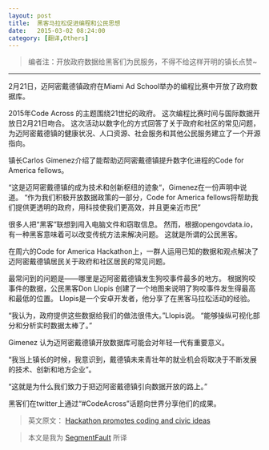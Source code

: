 ```yaml
---
layout: post
title:  黑客马拉松促进编程和公民思想
date:   2015-03-02 08:24:00
category: [翻译,Others]
---
```


<!-- ![clipboard.png](http://segmentfault.com/img/bVkXmB) -->

> 编者注：开放政府数据给黑客们为民服务，不得不给这样开明的镇长点赞~

---

2月21日，迈阿密戴德镇政府在Miami Ad School举办的编程比赛中开放了政府数据库。

2015年Code Across 的主题围绕21世纪的政府。 这次编程比赛时间与国际数据开放日2月21日吻合。 这次活动以数字化的方式回答了关于政府和社区的常见问题，为迈阿密戴德镇的健康状况、人口资源、社会服务和其他公民服务建立了一个开源指向。

<!--more-->

镇长Carlos Gimenez介绍了能帮助迈阿密戴德镇提升数字化进程的Code for America fellows。

“这是迈阿密戴德镇的成为技术和创新枢纽的迹象“，Gimenez在一份声明中说道。  “作为我们积极开放数据政策的一部分，Code for America fellows将帮助我们提供更透明的政府，用科技使我们更高效，并且更亲近市民”

很多人把“黑客”联想到闯入电脑文件和窃取信息。 然而，根据opengovdata.io，有一种黑客意味着可以改变传统方法来解决问题。 这就是所谓的公民黑客。

在周六的Code for America Hackathon上，一群人运用已知的数据和观点解决了迈阿密戴德镇居民关于政府和社区居民的常见问题。

最常问到的问题是——哪里是迈阿密戴德镇发生狗咬事件最多的地方。 根据狗咬事件的数据，公民黑客Don Llopis 创建了一个地图来说明了狗咬事件发生得最高和最低的位置。 Llopis是一个安卓开发者，他分享了在黑客马拉松活动的经验。

“我认为，政府提供这些数据给我们的做法很伟大。”Llopis说。 “能够操纵可视化部分和分析实时数据太棒了。”

Gimenez 认为迈阿密戴德镇开放数据库可能会对年轻一代有重要意义。

“我当上镇长的时候，我意识到，戴德镇未来青壮年的就业机会将取决于不断发展的技术、创新和地方企业”。

“这就是为什么我们致力于把迈阿密戴德镇引向数据开放的路上。”

黑客们在twitter上通过“#CodeAcross”话题向世界分享他们的成果。

> 英文原文： [Hackathon promotes coding and civic ideas][1]

> 本文是我为 [SegmentFault][2] 所译

  [1]: http://miamitimesonline.com/news/2015/feb/25/hackathon-promotes-coding-and-civic-ideas/
  [2]: http://segmentfault.com/blog/news/1190000002572414
